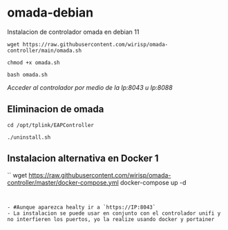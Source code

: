 # omada-debian
Instalacion de controlador omada en debian 11

```
wget https://raw.githubusercontent.com/wirisp/omada-controller/main/omada.sh
```

```
chmod +x omada.sh
```

```
bash omada.sh
```

_Acceder al controlador por medio de la Ip:8043 u Ip:8088_

## Eliminacion de omada

```
cd /opt/tplink/EAPController
```
```
./uninstall.sh
```

## Instalacion alternativa en Docker 1

``
wget https://raw.githubusercontent.com/wirisp/omada-controller/master/docker-compose.yml
docker-compose up -d
```


- #Aunque aparezca healty ir a `https://IP:8043`
- La instalacion se puede usar en conjunto con el controlador unifi y no interfieren los puertos, yo la realize usando docker y portainer
